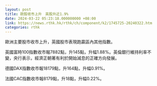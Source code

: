 ```yaml
---
layout: post
title: 歐股收市上升　英股升近1.9%
date: 2024-03-22 05:23:18.000000000 +08:00
link: https://news.rthk.hk/rthk/ch/component/k2/1745725-20240322.htm
categories: rthk
---
```


歐洲主要股市收市上升，英國股市表現跑贏區內其他指數。

英國富時100指數收市報7882點，升145點，升幅1.88%。英倫銀行維持利率不變，央行表示，經濟正朝著有利於開始減息的正確方向發展。

德國DAX指數收市報18179點，升164點，升幅0.91%。

法國CAC指數收市報8179點，升18點，升幅0.22%。
